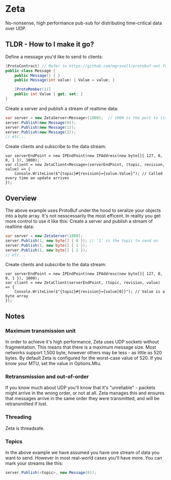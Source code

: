 # Zeta
No-nonsense, high performance pub-sub for distributing time-critical data over UDP.

## TLDR - How to I make it go?
Define a message you'd like to send to clients:
```c#
[ProtoContract] // Refer to https://github.com/mgravell/protobuf-net for attribute details
public class Message {
    public Message() { }
    public Message(int value) { Value = value; }

    [ProtoMember(1)]
    public int Value { get; set; }
}
```

Create a server and publish a stream of realtime data:
```c#
var server = new ZetaServer<Message>(1000);  // 1000 is the port to listen on
server.Publish(new Message(0));
server.Publish(new Message(1));
server.Publish(new Message(2));
// etc...
```

Create clients and subscribe to the data stream:
```c$
var serverEndPoint = new IPEndPoint(new IPAddress(new byte[]{ 127, 0, 0, 1 }), 1000);
var client = new ZetaClient<Message>(serverEndPoint, (topic, revision, value) => {
    Console.WriteLine($"{topic}#{revision}={value.Value}"); // Called every time an update arrives
});
```

## Overview
The above example uses ProtoBuf under the hood to seralize your objects into a byte array. It's not nesscessarily the most efficent. In reality you get more control to use it like this:
Create a server and publish a stream of realtime data:
```c#
var server = new ZetaServer(1000);
server.Publish(1, new byte[] { 0 }); // '1' is the topic to send on
server.Publish(1, new byte[] { 1 });
server.Publish(1, new byte[] { 2 });
// etc...
```

Create clients and subscribe to the data stream:
```c$
var serverEndPoint = new IPEndPoint(new IPAddress(new byte[]{ 127, 0, 0, 1 }), 1000);
var client = new ZetaClient(serverEndPoint, (topic, revision, value) => {
    Console.WriteLine($"{topic}#{revision}={value[0]}"); // Value is a byte array
});
```

## Notes
### Maximum transmission unit
In order to achieve it's high performance, Zeta uses UDP sockets without fragmentation. This means that there is a maximum message size. Most networks support 1,500 byte, however others may be less - as little as 520 bytes. By default Zeta is configured for the worst-case value of 520. If you know your MTU, set the value in Options.Mtu.

### Retransmission and out-of-order
If you know much about UDP you'll know that it's "unreliable" - packets might arrive in the wrong order, or not at all. Zeta manages this and ensures that messages arrive in the same order they were transmitted, and will be retransmitted if lost.

### Threading
Zeta is threadsafe. 

### Topics
In the above example we have assumed you have one stream of data you want to send. However in most real-world cases you'll have more. You can mark your streams like this:
```c#
server.Publish(<topic>, new Message(0));
```